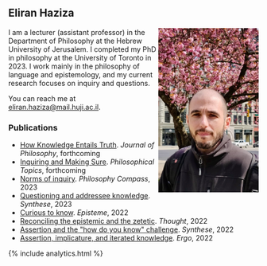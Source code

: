 ## Eliran Haziza

<img align="right" src="assets/webpic.png" width=250 alt="Photo" style="max-width: 40%;">

I am a lecturer (assistant professor) in the Department of Philosophy at the Hebrew University of Jerusalem. I completed my PhD in philosophy at the University of Toronto in 2023. I work mainly in the philosophy of language and epistemology, and my current research focuses on inquiry and questions.

You can reach me at <eliran.haziza@mail.huji.ac.il>.

### Publications

* [How Knowledge Entails Truth](https://philpapers.org/archive/HAZHKE.pdf). _Journal of Philosophy_, forthcoming
* [Inquiring and Making Sure](https://philpapers.org/archive/HAZIAM.pdf). _Philosophical Topics_, forthcoming
* [Norms of inquiry](https://philpapers.org/archive/HAZNOI.pdf). _Philosophy Compass_, 2023
* [Questioning and addressee knowledge](https://philpapers.org/archive/HAZQAA.pdf). _Synthese_, 2023
* [Curious to know](https://philpapers.org/archive/HAZCTK.pdf). _Episteme_, 2022
* [Reconciling the epistemic and the zetetic](https://philpapers.org/archive/HAZRTE.pdf). _Thought_, 2022
* [Assertion and the "how do you know" challenge](https://philpapers.org/archive/HAZAAT.pdf). _Synthese_, 2022
* [Assertion, implicature, and iterated knowledge](https://philpapers.org/archive/HAZAIA.pdf). _Ergo_, 2022

{% include analytics.html %}
